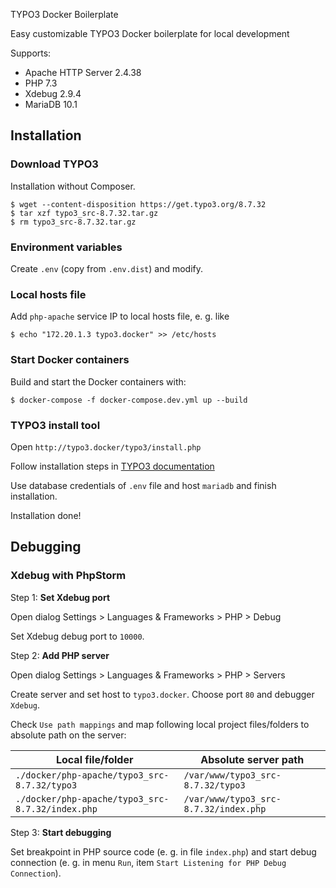 TYPO3 Docker Boilerplate

Easy customizable TYPO3 Docker boilerplate for local development

Supports:

* Apache HTTP Server 2.4.38
* PHP 7.3
* Xdebug 2.9.4
* MariaDB 10.1

## Installation

### Download TYPO3

Installation without Composer.

```shell script
$ wget --content-disposition https://get.typo3.org/8.7.32
$ tar xzf typo3_src-8.7.32.tar.gz
$ rm typo3_src-8.7.32.tar.gz
```

### Environment variables

Create `.env` (copy from `.env.dist`) and modify.

### Local hosts file

Add `php-apache` service IP to local hosts file, e. g. like

```shell script
$ echo "172.20.1.3 typo3.docker" >> /etc/hosts
```

### Start Docker containers

Build and start the Docker containers with:

```shell script
$ docker-compose -f docker-compose.dev.yml up --build
```

### TYPO3 install tool

Open `http://typo3.docker/typo3/install.php`

Follow installation steps in [TYPO3 documentation](https://docs.typo3.org/m/typo3/guide-installation/master/en-us/QuickInstall/TheInstallTool/Index.html)

Use database credentials of `.env` file and host `mariadb` and finish installation.

Installation done!

## Debugging

### Xdebug with PhpStorm

Step 1: __Set Xdebug port__

Open dialog Settings > Languages & Frameworks > PHP > Debug

Set Xdebug debug port to `10000`.

Step 2: __Add PHP server__

Open dialog Settings > Languages & Frameworks > PHP > Servers

Create server and set host to `typo3.docker`. Choose port `80` and debugger `Xdebug`.

Check `Use path mappings` and map following local project files/folders to absolute path on the server:

| Local file/folder | Absolute server path |
| --- | --- |
| `./docker/php-apache/typo3_src-8.7.32/typo3` | `/var/www/typo3_src-8.7.32/typo3` |
| `./docker/php-apache/typo3_src-8.7.32/index.php` | `/var/www/typo3_src-8.7.32/index.php` |

Step 3: __Start debugging__

Set breakpoint in PHP source code (e. g. in file `index.php`) and start debug connection (e. g. in menu `Run`, item `Start Listening for PHP Debug Connection`).


